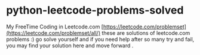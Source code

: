 # python-leetcode-problems-solved
My FreeTime Coding in Leetcode.com
[https://leetcode.com/problemset](https://leetcode.com/problemset/all/)
these are solutions of leetcode.com problems :)
go solve yourself and if you need help after so many try and fail, you may find your solution here and move forward .
